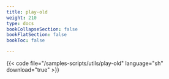 ```yaml
---
title: play-old
weight: 210
type: docs
bookCollapseSection: false
bookFlatSection: false
bookToc: false

---
```


{{< code file="/samples-scripts/utils/play-old" language="sh" download="true" >}}
